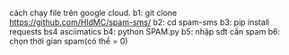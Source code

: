 cách chạy file trên google cloud.
b1: git clone https://github.com/HldMC/spam-sms/
b2: cd spam-sms
b3: pip install requests bs4 asciimatics
b4: python SPAM.py
b5: nhập sđt cần spam
b6: chọn thời gian spam(có thể = 0)
